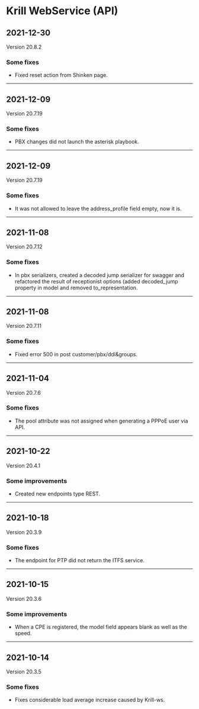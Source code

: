 # Krill WebService (API)

## 2021-12-30
Version 20.8.2

### Some fixes

<ul><li>Fixed reset action from Shinken page.</li></ul>

---

## 2021-12-09
Version 20.7.19

### Some fixes

<ul><li>PBX changes did not launch the asterisk playbook.</li></ul>

---

## 2021-12-09
Version 20.7.19

### Some fixes

<ul><li>It was not allowed to leave the address_profile field empty, now it is.</li></ul>

---

## 2021-11-08
Version 20.7.12

### Some fixes

<ul><li>In pbx serializers, created a decoded jump serializer for swagger and refactored the result of receptionist options (added decoded_jump property in model and removed to_representation.</li></ul>

---

## 2021-11-08
Version 20.7.11

### Some fixes

<ul><li>Fixed error 500 in post customer/pbx/ddi&groups.</li></ul>

---

## 2021-11-04
Version 20.7.6

### Some fixes

<ul><li>The pool attribute was not assigned when generating a PPPoE user via API.</li></ul>

---

## 2021-10-22
Version 20.4.1

### Some improvements

<ul><li>Created new endpoints type REST.</li></ul>

---

## 2021-10-18
Version 20.3.9

### Some fixes

<ul><li>The endpoint for PTP did not return the ITFS service.</li></ul>

---

## 2021-10-15
Version 20.3.6

### Some improvements

<ul><li>When a CPE is registered, the model field appears blank as well as the speed.</li></ul>

---

## 2021-10-14
Version 20.3.5

### Some fixes

<ul><li>Fixes considerable load average increase caused by Krill-ws.</li></ul>

